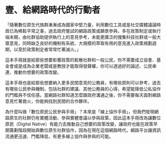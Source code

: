 # 壹、給網路時代的行動者

「隨著數位原生代族群漸漸成為國家中堅力量，利用數位工具或是社交媒體議論時政已為稀鬆平常之事，過去政府嘗試的網路政策或願景參與，多在政策制定或執行端末期，由社群協助提供執行上的意見參考，未能更廣泛的搜集科技社群或一般大眾意見，同時缺乏良好的機制有系統、大規模的萃取有用的意見進入政策規劃週期，以至於政策制定者常常忙著滅火。」

這本手冊就是給那些想要影響政策的鬆散社群和一般公民，你不需要成立協會、基金會或是成為企業老闆或是教授才能取得發聲權，你可以透過好的論述、公民串連，推動你想要的政策改變。

這本手冊也是給那些想要納入更多民間意見的公務員，有哪些原則可以參考，過去有哪些公民參與機制，包括社群的建議、其他公務員的心得，希望能降低公私協作的門檻與不信任感。當網路社群知道怎麼跟政府溝通之後，你不需要每天面對網路意見忙著救火，你能夠找到民間的合作夥伴。

為什麼叫做「數位原民公民參與手冊」？本來是「線上協作手冊」，但我們發現網路原生的社群仍有實體活動、參與實體會議以參與政策，因此這本手冊改為讓數位原民（Digital Native）有能力去推動自己想要的政策改變，讓政府也能在政策早期籌劃階段開始與數位原生社群協作，因為在現在這個網路時代，網路平台讓資訊流通更迅速、門檻降低，有更多線上協作與參與的可能。  


